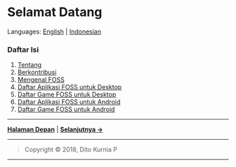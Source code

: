 # Selamat Datang
Languages: [English](https://github.com/ditokp/Tes_Repositori/blob/master/HOME.md) | [Indonesian](https://github.com/ditokp/Tes_Repositori/blob/master/README.md)

### Daftar Isi
1. [Tentang](https://github.com/ditokp/Tes_Repositori/blob/master/Tentang.md)
2. [Berkontribusi](https://github.com/ditokp/Tes_Repositori/blob/master/Berkontribusi.md)
3. [Mengenal FOSS](https://en.wikipedia.org/wiki/Free_and_open-source_software)
4. [Daftar Aplikasi FOSS untuk Desktop](https://github.com/ditokp/Tes_Repositori/blob/master/Daftar-Aplikasi-FOSS-Desktop.md)
5. [Daftar Game FOSS untuk Desktop](https://github.com/ditokp/Tes_Repositori/blob/master/Daftar-Game-FOSS-Desktop.md)
6. [Daftar Aplikasi FOSS untuk Android]()
7. [Daftar Game FOSS untuk Android]()

_______________________________________________________
[**Halaman Depan**](https://github.com/ditokp/Tes_Repositori/blob/master/README.md) | [**Selanjutnya ->**](https://github.com/ditokp/Tes_Repositori/blob/master/Tentang.md)
_________________________________________________
> Copyright © 2018, Dito Kurnia P
_________________________________________________
